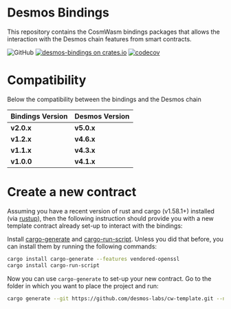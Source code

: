 # Desmos Bindings

This repository contains the CosmWasm bindings packages that allows the interaction with the Desmos chain features from smart contracts.

![GitHub](https://img.shields.io/github/license/desmos-labs/desmos-bindings.svg) [![desmos-bindings on crates.io](https://img.shields.io/crates/v/desmos-bindings.svg)](https://crates.io/crates/desmos-bindings) [![codecov](https://codecov.io/gh/desmos-labs/desmos-bindings/branch/main/graph/badge.svg?token=TT3qCDd957)](https://codecov.io/gh/desmos-labs/desmos-bindings)

# Compatibility

Below the compatibility between the bindings and the Desmos chain

| Bindings Version | Desmos Version |
|------------------|----------------|
| **v2.0.x**       | **v5.0.x**     |
| **v1.2.x**       | **v4.6.x**     |
| **v1.1.x**       | **v4.3.x**     |
| **v1.0.0**       | **v4.1.x**     |

# Create a new contract
Assuming you have a recent version of rust and cargo (v1.58.1+) installed
(via [rustup](https://rustup.rs/)),
then the following instruction should provide you with a new template contract already set-up to interact with the bindings:

Install [cargo-generate](https://github.com/ashleygwilliams/cargo-generate) and [cargo-run-script](https://github.com/JoshMcguigan/cargo-run-script).
Unless you did that before, you can install them by running the following commands:

```sh
cargo install cargo-generate --features vendored-openssl
cargo install cargo-run-script
```

Now you can use `cargo-generate` to set-up your new contract.
Go to the folder in which you want to place the project and run:

```sh
cargo generate --git https://github.com/desmos-labs/cw-template.git --name PROJECT_NAME
````
